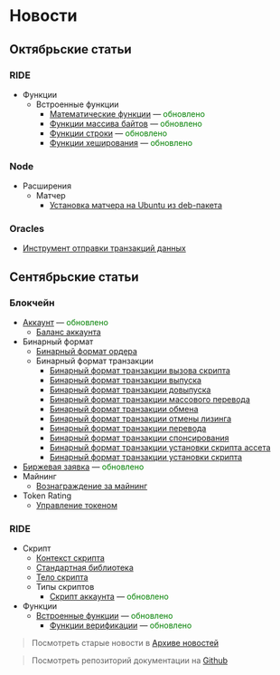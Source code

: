 # Новости

## Октябрьские статьи

### RIDE

* Функции
  * Встроенные функции
    * [Математические функции](ride/functions/built-in-functions/math-functions.md) — <span style="color:green">обновлено</span>
    * [Функции массива байтов](ride/functions/built-in-functions/byte-array-functions.md) — <span style="color:green">обновлено</span>
    * [Функции строки](ride/functions/built-in-functions/string-functions.md) — <span style="color:green">обновлено</span>
    * [Функции хеширования](ride/functions/built-in-functions/hashing-functions.md) — <span style="color:green">обновлено</span>

### Node

* Расширения
  * Матчер
    * [Установка матчера на Ubuntu из deb-пакета](/waves-node/extensions/matcher/matcher-install-ubuntu-deb.md)

### Oracles

* [Инструмент отправки транзакций данных](/waves-oracles/data-transaction-tool.md)

## Сентябрьские статьи

### Блокчейн

* [Аккаунт](blockchain/account.md) — <span style="color:green">обновлено</span>
  * [Баланс аккаунта](blockchain/account/account-balance.md)
* Бинарный формат
  * [Бинарный формат ордера](blockchain/binary-format/order-binary-format.md)
  * Бинарный формат транзакции
    * [Бинарный формат транзакции вызова скрипта](blockchain/binary-format/transaction-binary-format/invoke-script-transaction-binary-format.md)
    * [Бинарный формат транзакции выпуска](blockchain/binary-format/transaction-binary-format/issue-transaction-binary-format.md)
    * [Бинарный формат транзакции довыпуска](blockchain/binary-format/transaction-binary-format/reissue-transaction-binary-format.md)
    * [Бинарный формат транзакции массового перевода](blockchain/binary-format/transaction-binary-format/mass-transfer-transaction-binary-format.md)
    * [Бинарный формат транзакции обмена](blockchain/binary-format/transaction-binary-format/exchange-transaction-binary-format.md)
    * [Бинарный формат транзакции отмены лизинга](blockchain/binary-format/transaction-binary-format/lease-cancel-transaction-binary-format.md)
    * [Бинарный формат транзакции перевода](blockchain/binary-format/transaction-binary-format/transfer-transaction-binary-format.md)
    * [Бинарный формат транзакции спонсирования](blockchain/binary-format/transaction-binary-format/sponsor-fee-transaction-binary-format.md)
    * [Бинарный формат транзакции установки скрипта ассета](blockchain/binary-format/transaction-binary-format/set-asset-script-transaction-binary-format.md)
    * [Бинарный формат транзакции установки скрипта](blockchain/binary-format/transaction-binary-format/set-script-transaction-binary-format.md)
* [Биржевая заявка](blockchain/order.md) — <span style="color:green">обновлено</span>
* Майнинг
  * [Вознаграждение за майнинг](/blockchain/mining/mining-reward.md)
* Token Rating
  * [Управление токеном](waves-token-rating/token-management.md)

### RIDE

* Скрипт
  * [Контекст скрипта](ride/script/script-context.md)
  * [Стандартная библиотека](ride/script/standard-library.md)
  * [Тело скрипта](ride/script/script-body.md)
  * Типы скриптов
    * [Скрипт аккаунта](ride/script/script-types/account-script.md) — <span style="color:green">обновлено</span>
* Функции
  * [Встроенные функции](ride/functions/built-in-functions.md) — <span style="color:green">обновлено</span>
    * [Функции верификации](ride/functions/built-in-functions/verification-functions.md) — <span style="color:green">обновлено</span>

> Посмотреть старые новости в [Aрхиве новостей](miscellaneous/news-archive.md)

> Посмотреть репозиторий документации на [Github](https://github.com/wavesplatform/waves-documentation)
